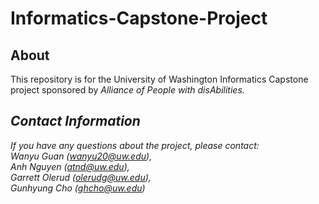 # Informatics-Capstone-Project
## About 
This repository is for the University of Washington Informatics Capstone project sponsored by <i>Alliance of People with disAbilities<i/>. 

## Contact Information
If you have any questions about the project, please contact: 
<br />
Wanyu Guan (wanyu20@uw.edu),
<br />
Anh Nguyen (atnd@uw.edu),
<br />
Garrett Olerud (olerudg@uw.edu),
<br />
Gunhyung Cho (ghcho@uw.edu)
